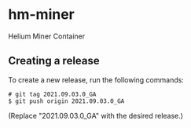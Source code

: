 # hm-miner

Helium Miner Container

## Creating a release

To create a new release, run the following commands:

```
# git tag 2021.09.03.0_GA
$ git push origin 2021.09.03.0_GA
```

(Replace "2021.09.03.0_GA" with the desired release.)
